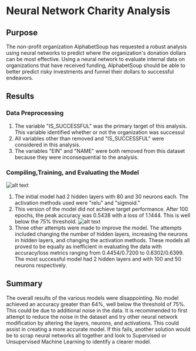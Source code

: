 # Neural Network Charity Analysis

## Purpose

The non-profit organization AlphabetSoup has requested a robust analysis using neural networks to predict where the organization's donation dollars can be most effective. Using a neural network to evaluate internal data on organizations that have received funding, AlphabetSoup should be able to better predict risky investments and funnel their dollars to successful endeavors. 

## Results

### Data Preprocessing

1. The variable "IS_SUCCESSFUL" was the primary target of this analysis. This variable identified whether or not the organization was successul
2. All variables other than removed and "IS_SUCCESSFUL" were considered in this analysis. 
3. The variables "EIN" and "NAME" were both removed from this dataset because they were inconsequential to the analysis.

### Compiling,Training, and Evaluating the Model

![alt text]()

1. The initial model had 2 hidden layers with 80 and 30 neurons each. The activation methods used were "relu" and "sigmoid."
2. This version of the model did not achieve target performance. After 100 epochs, the peak accuracy was 0.5438 with a loss of 1.1444. This is well below the 75% threshold.
![alt text]()
3. Three other attempts were made to improve the model. The attempts included changing the number of hidden layers, increasing the neurons in hidden layers, and changing the activation methods. These models all proved to be equally as inefficient in evaluating the data with accuracy/loss metrics ranging from 0.4454/0.7200 to 0.6302/0.6399. The most successful model had 2 hidden layers and with 100 and 50 neurons respectively.

## Summary

The overall results of the various models were disappointing. No model achieved an accuracy greater than 64%, well below the threshold of 75%. This could be due to additional noise in the data. It is recommended to first attempt to reduce the noise in the dataset and try other neural network modification by altering the layers, neurons, and activations. This could assist in creating a more accurate model. If this fails, another solution would be to scrap neural networks all together and look to Supervised or Unsupervised Machine Learning to identify a clearer model. 